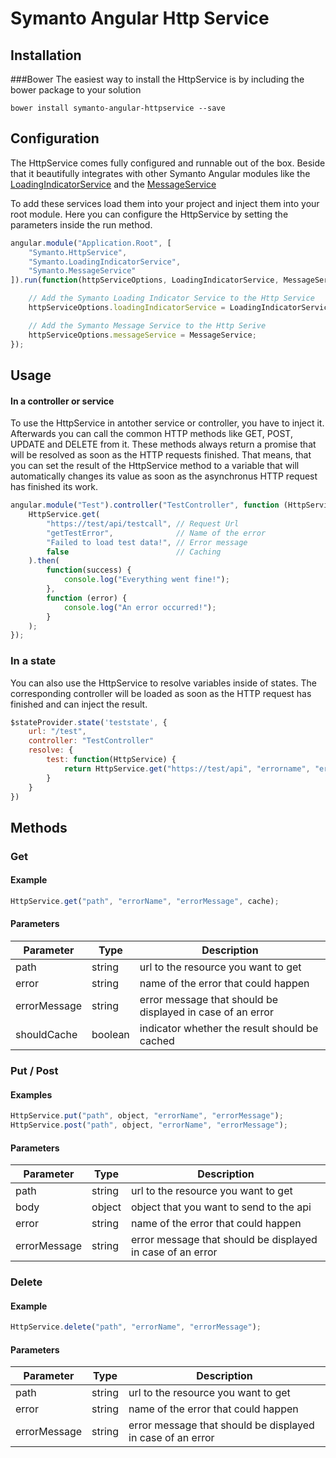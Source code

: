 # Symanto Angular Http Service
## Installation
###Bower
The easiest way to install the HttpService is by including the bower package to your solution
```
bower install symanto-angular-httpservice --save
```

## Configuration
The HttpService comes fully configured and runnable out of the box. Beside that it beautifully integrates with other Symanto Angular modules like the [LoadingIndicatorService][1] and the [MessageService][2]

To add these services load them into your project and inject them into your root module. Here you can configure the HttpService by setting the parameters inside the run method.
```javascript
angular.module("Application.Root", [
    "Symanto.HttpService",
    "Symanto.LoadingIndicatorService",
    "Symanto.MessageService"
]).run(function(httpServiceOptions, LoadingIndicatorService, MessageService) {

	// Add the Symanto Loading Indicator Service to the Http Service
    httpServiceOptions.loadingIndicatorService = LoadingIndicatorService;

	// Add the Symanto Message Service to the Http Serive
    httpServiceOptions.messageService = MessageService;
});
```

## Usage
#### In a controller or service
To use the HttpService in antother service or controller, you have to inject it. Afterwards you can call the common HTTP methods like GET, POST, UPDATE and DELETE from it. These methods always return a promise that will be resolved as soon as the HTTP requests finished. That means, that you can set the result of the HttpService method to a variable that will automatically changes its value as soon as the asynchronus HTTP request has finished its work.

```javascript
angular.module("Test").controller("TestController", function (HttpService) {
    HttpService.get(
        "https://test/api/testcall", // Request Url
        "getTestError",              // Name of the error
        "Failed to load test data!", // Error message
        false                        // Caching
    ).then(
        function(success) {
            console.log("Everything went fine!");
        },
        function (error) {
            console.log("An error occurred!");
        }
    );
});
```

### In a state
You can also use the HttpService to resolve variables inside of states. The corresponding controller will be loaded as soon as the HTTP request has finished and can inject the result.
```javascript
$stateProvider.state('teststate', {
    url: "/test",
    controller: "TestController"
    resolve: {
        test: function(HttpService) {
            return HttpService.get("https://test/api", "errorname", "errormessage", false);
        }
    }
})
```


## Methods
### Get
#### Example
```javascript
HttpService.get("path", "errorName", "errorMessage", cache);
```
#### Parameters
| Parameter    | Type    | Description                                                |
|--------------|---------|------------------------------------------------------------|
| path         | string  | url to the resource you want to get                        |
| error        | string  | name of the error that could happen                        |
| errorMessage | string  | error message that should be displayed in case of an error |
| shouldCache  | boolean | indicator whether the result should be cached              |

### Put / Post
#### Examples
```javascript
HttpService.put("path", object, "errorName", "errorMessage");
HttpService.post("path", object, "errorName", "errorMessage");
```
#### Parameters
| Parameter    | Type   | Description                                                |
|--------------|--------|------------------------------------------------------------|
| path         | string | url to the resource you want to get                        |
| body         | object | object that you want to send to the api                    |
| error        | string | name of the error that could happen                        |
| errorMessage | string | error message that should be displayed in case of an error |

### Delete
#### Example
```javascript
HttpService.delete("path", "errorName", "errorMessage");
```
#### Parameters
| Parameter    | Type   | Description                                                |
|--------------|--------|------------------------------------------------------------|
| path         | string | url to the resource you want to get                        |
| error        | string | name of the error that could happen                        |
| errorMessage | string | error message that should be displayed in case of an error |


  [1]: https://github.com/Symanto/Angular-LoadingIndicatorService
  [2]: http://www.google.de
